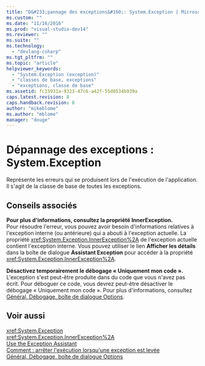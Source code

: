 ```yaml
---
title: "D&#233;pannage des exceptions&#160;: System.Exception | Microsoft Docs"
ms.custom: ""
ms.date: "11/16/2016"
ms.prod: "visual-studio-dev14"
ms.reviewer: ""
ms.suite: ""
ms.technology: 
  - "devlang-csharp"
ms.tgt_pltfrm: ""
ms.topic: "article"
helpviewer_keywords: 
  - "System.Exception (exception)"
  - "classes de base, exceptions"
  - "exceptions, classe de base"
ms.assetid: fc15931a-9323-47c6-a42f-55d0534b939a
caps.latest.revision: 8
caps.handback.revision: 8
author: "mikeblome"
ms.author: "mblome"
manager: "douge"
---
```

# D&#233;pannage des exceptions&#160;: System.Exception
Représente les erreurs qui se produisent lors de l'exécution de l'application. Il s'agit de la classe de base de toutes les exceptions.  
  
## Conseils associés  
 **Pour plus d'informations, consultez la propriété InnerException.**  
 Pour résoudre l'erreur, vous pouvez avoir besoin d'informations relatives à l'exception interne \(ou antérieure\) qui a abouti à l'exception actuelle. La propriété <xref:System.Exception.InnerException%2A> de l'exception actuelle contient l'exception interne. Vous pouvez utiliser le lien **Afficher les détails** dans la boîte de dialogue **Assistant Exception** pour accéder à la propriété <xref:System.Exception.InnerException%2A>.  
  
 **Désactivez temporairement le débogage « Uniquement mon code ».**  
 L'exception s'est peut\-être produite dans du code que vous n'avez pas écrit. Pour déboguer ce code, vous devrez peut\-être désactiver le débogage « Uniquement mon code ». Pour plus d'informations, consultez [Général, Débogage, boîte de dialogue Options](../debugger/general-debugging-options-dialog-box.md).  
  
## Voir aussi  
 <xref:System.Exception>   
 <xref:System.Exception.InnerException%2A>   
 [Use the Exception Assistant](../Topic/How%20to:%20Use%20the%20Exception%20Assistant.md)   
 [Comment : arrêter l'exécution lorsqu'une exception est levée](../misc/how-to-break-when-an-exception-is-thrown.md)   
 [Général, Débogage, boîte de dialogue Options](../debugger/general-debugging-options-dialog-box.md)